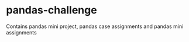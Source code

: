 # pandas-challenge
Contains pandas mini project, pandas case assignments and pandas mini assignments
